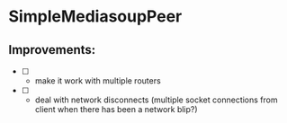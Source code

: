 # SimpleMediasoupPeer

## Improvements:

- [ ] - make it work with multiple routers
- [ ] - deal with network disconnects (multiple socket connections from client when there has been a network blip?)
